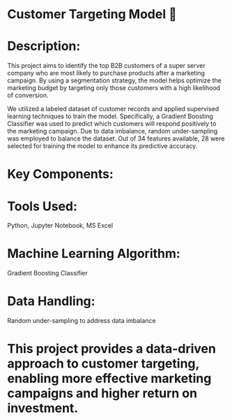 # Customer Targeting Model 🎯

# Description:

This project aims to identify the top B2B customers of a super server company who are most likely to purchase products after a marketing campaign. By using a segmentation strategy, the model helps optimize the marketing budget by targeting only those customers with a high likelihood of conversion.

We utilized a labeled dataset of customer records and applied supervised learning techniques to train the model. Specifically, a Gradient Boosting Classifier was used to predict which customers will respond positively to the marketing campaign. Due to data imbalance, random under-sampling was employed to balance the dataset. Out of 34 features available, 28 were selected for training the model to enhance its predictive accuracy.

# Key Components:

# Tools Used: 
Python, Jupyter Notebook, MS Excel

# Machine Learning Algorithm: 
Gradient Boosting Classifier

# Data Handling: 
Random under-sampling to address data imbalance

# This project provides a data-driven approach to customer targeting, enabling more effective marketing campaigns and higher return on investment.







